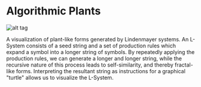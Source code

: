 # Algorithmic Plants

![alt tag](images/intro.gif)

A visualization of plant-like forms generated by Lindenmayer systems. An L-System consists of a seed string and a set of production rules which expand a symbol into a longer string of symbols. By repeatedly applying the production rules, we can generate a longer and longer string, while the recursive nature of this process leads to self-similarity, and thereby fractal-like forms. Interpreting the resultant string as instructions for a graphical "turtle" allows us to visualize the L-System.